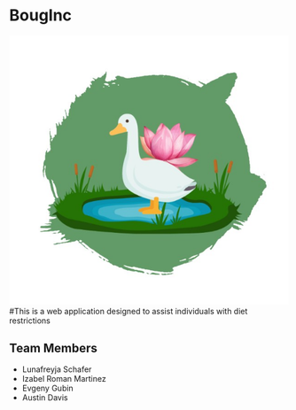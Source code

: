 # BougInc
![Image of BougInc Logo](/Team/Milestone%20One/BougIncLogo.jpg)
#This is a web application designed to assist individuals with diet restrictions
## Team Members
* Lunafreyja Schafer
* Izabel Roman Martinez
* Evgeny Gubin
* Austin Davis